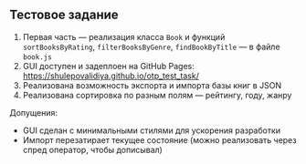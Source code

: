 ## Тестовое задание

1. Первая часть — реализация класса `Book` и функций `sortBooksByRating`, `filterBooksByGenre`, `findBookByTitle` — в файле `book.js`
2. GUI доступен и задеплоен на GitHub Pages: https://shulepovalidiya.github.io/otp_test_task/
3. Реализована возможность экспорта и импорта базы книг в JSON
4. Реализована сортировка по разным полям — рейтингу, году, жанру

Допущения:
- GUI сделан с минимальными стилями для ускорения разработки
- Импорт перезатирает текущее состояние (можно реализовать через спред оператор, чтобы дописывал)

